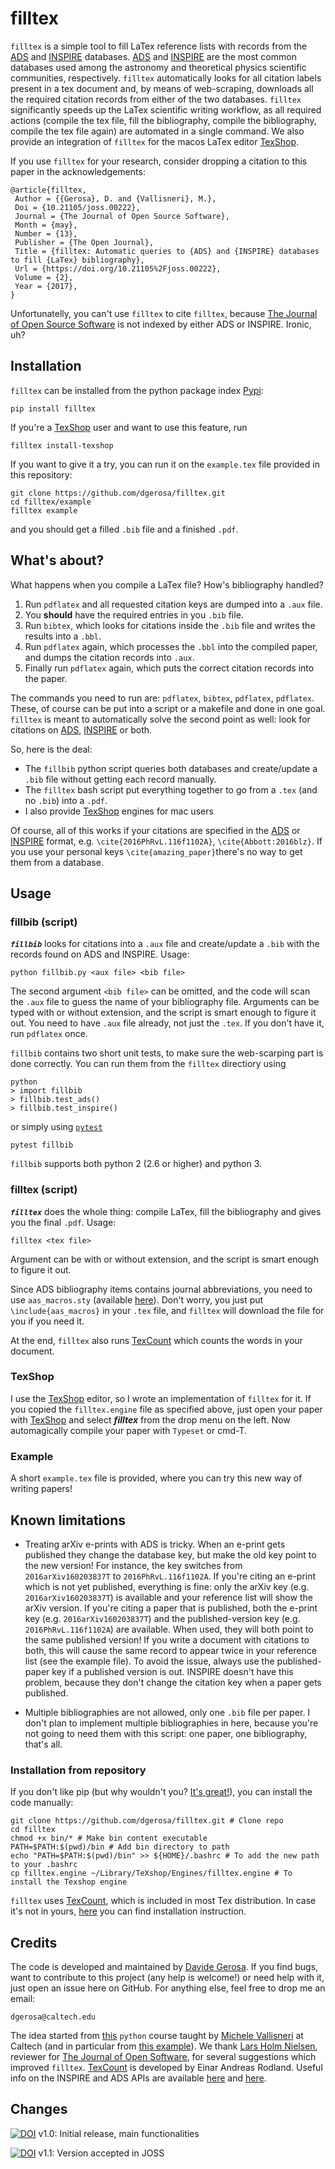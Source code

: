 # filltex

 `filltex` is a simple tool to fill LaTex reference lists with records from the [ADS](http://adsabs.harvard.edu) and [INSPIRE](http://inspirehep.net)  databases. [ADS](http://adsabs.harvard.edu) and [INSPIRE](http://inspirehep.net) are the most common databases used among the astronomy and theoretical physics scientific communities, respectively. `filltex` automatically looks for all citation labels present in a tex document and, by means of web-scraping, downloads  all the required citation records from either of the two databases. `filltex` significantly speeds up the LaTex scientific writing workflow, as all required actions (compile the tex file, fill the bibliography, compile the bibliography, compile the tex file again) are automated in a single command. We also provide an integration of `filltex` for the macos LaTex editor [TexShop](http://pages.uoregon.edu/koch/texshop).

If you use `filltex` for your research, consider dropping a citation to this paper in the acknowledgements:

    @article{filltex,
     Author = {{Gerosa}, D. and {Vallisneri}, M.},
     Doi = {10.21105/joss.00222},
     Journal = {The Journal of Open Source Software},
     Month = {may},
     Number = {13},
     Publisher = {The Open Journal},
     Title = {filltex: Automatic queries to {ADS} and {INSPIRE} databases to fill {LaTex} bibliography},
     Url = {https://doi.org/10.21105%2Fjoss.00222},
     Volume = {2},
     Year = {2017},
    }

Unfortunatelly, you can't use `filltex` to cite `filltex`, because [The Journal of Open Source Software](http://joss.theoj.org/) is not indexed by either ADS or INSPIRE. Ironic, uh?



## Installation

`filltex` can be installed from the python package index [Pypi](https://pypi.python.org/pypi):
    
    pip install filltex

If you're a [TexShop](http://pages.uoregon.edu/koch/texshop) user and want to use this feature, run

    filltex install-texshop

<!-- The script requires the program `realpath`. This should be there by default on most linux distributions. On mac, you can get if from [Homebrew](http://brew.sh/)-->
<!--   brew install coreutils -->

If you want to give it a try, you can run it on the `example.tex` file provided in this repository:

    git clone https://github.com/dgerosa/filltex.git
    cd filltex/example
    filltex example

and you should get a filled `.bib` file and a finished `.pdf`.

## What's about?

What happens when you compile a LaTex file? How's bibliography handled?

  1. Run `pdflatex` and all requested citation keys are dumped into a `.aux` file.
  2. You **should** have the required entries in you `.bib` file.
  3. Run `bibtex`, which looks for citations inside the `.bib` file and writes the results into a `.bbl`.
  4. Run `pdflatex` again, which processes the `.bbl` into the compiled paper, and dumps the citation records into `.aux`.
  5. Finally run `pdflatex` again, which puts the correct citation records into the paper.

The commands you need to run are: `pdflatex`, `bibtex`, `pdflatex`, `pdflatex`. These, of course can be put into a script or a makefile and done in one goal.
`filltex` is meant to automatically solve the second point as well: look for citations on [ADS](http://adsabs.harvard.edu), [INSPIRE](http://inspirehep.net) or both.

So, here is the deal:

  - The `fillbib` python script queries both databases and create/update a `.bib` file without getting each record manually.
  - The `filltex` bash script put everything together to go from a `.tex` (and no `.bib`) into a `.pdf`.
  - I also provide [TexShop](http://pages.uoregon.edu/koch/texshop) engines for mac users

Of course, all of this works if your citations are specified in the [ADS](http://adsabs.harvard.edu) or [INSPIRE](http://inspirehep.net) format, e.g. `\cite{2016PhRvL.116f1102A}`, `\cite{Abbott:2016blz}`. If you use your personal keys `\cite{amazing_paper}`there's no way to get them from a database.

## Usage

### fillbib (script)

***`fillbib`*** looks for citations into a `.aux` file and create/update a `.bib` with the records found on ADS and INSPIRE.
Usage:

    python fillbib.py <aux file> <bib file>

The second argument `<bib file>` can be omitted, and the code will scan the `.aux` file to guess the name of your bibliography file.
Arguments can be typed with or without extension, and the script is smart enough to figure it out.
You need to have `.aux` file already, not just the `.tex`. If you don't have it, run `pdflatex` once.

`fillbib` contains two short unit tests, to make sure the web-scarping part is done correctly. You can run them from the `filltex` directiory using

    python
    > import fillbib
    > fillbib.test_ads()
    > fillbib.test_inspire()

or simply using [`pytest`](https://docs.pytest.org/en/latest/contents.html#toc)

    pytest fillbib
    
`fillbib` supports both python 2 (2.6 or higher) and python 3.

### filltex (script)

***`filltex`*** does the whole thing: compile LaTex, fill the bibliography and gives you the final `.pdf`. Usage:

    filltex <tex file>

Argument can be with or without extension, and the script is smart enough to figure it out.

Since ADS bibliography items contains journal abbreviations, you need to use `aas_macros.sty` (available [here](http://doc.adsabs.harvard.edu/abs_doc/aas_macros.sty)). Don't worry, you just put `\include{aas_macros}` in your `.tex` file, and `filltex` will download the file for you if you need it.

At the end, `filltex` also runs [TexCount](http://app.uio.no/ifi/texcount) which counts the words in your document. 

### TexShop

I use the [TexShop](http://pages.uoregon.edu/koch/texshop) editor, so I wrote an implementation of `filltex` for it. If you copied the `filltex.engine` file as specified above, just open your paper with [TexShop](http://pages.uoregon.edu/koch/texshop) and select ***filltex*** from the drop menu on the left. Now automagically compile your paper with `Typeset` or cmd-T. 
<!-- The [TexShop](http://pages.uoregon.edu/koch/texshop) engine will work only if the path is updated in your `.bashrc`, see above. -->

### Example

A short `example.tex` file is provided, where you can try this new way of writing papers!

## Known limitations

  - Treating arXiv e-prints with ADS is tricky. When an e-print gets published they change the database key, but make the old key point to the new version! For instance, the key switches from `2016arXiv160203837T` to `2016PhRvL.116f1102A`.  If you're citing an e-print which is not yet published, everything is fine: only the arXiv key (e.g. `2016arXiv160203837T`) is available and your reference list will show the arXiv version. If you're citing a paper that is published, both the e-print key (e.g. `2016arXiv160203837T`) and the published-version key (e.g. `2016PhRvL.116f1102A`) are available. When used, they will both point to the same published version! If you write a document with citations to both, this will cause the same record to appear twice in your reference list (see the example file). To avoid the issue, always use the published-paper key if a published version is out. INSPIRE doesn't have this problem, because they don't change the citation key when a paper gets published.

  - Multiple bibliographies are not allowed, only one `.bib` file per paper. I don't plan to implement multiple bibliographies in here, because you're not going to need them with this script: one paper, one bibliography, that's all.


### Installation from repository

If you don't like pip (but why wouldn't you? [It's great!](https://davidegerosa.com/installpython/)), you can install the code manually:

    git clone https://github.com/dgerosa/filltex.git # Clone repo
    cd filltex
    chmod +x bin/* # Make bin content executable
    PATH=$PATH:$(pwd)/bin # Add bin directory to path
    echo "PATH=$PATH:$(pwd)/bin" >> ${HOME}/.bashrc # To add the new path to your .bashrc    
    cp filltex.engine ~/Library/TeXshop/Engines/filltex.engine # To install the Texshop engine

`filltex` uses [TexCount](http://app.uio.no/ifi/texcount), which is included in most Tex distribution. In case it's not in yours, [here](http://app.uio.no/ifi/texcount/faq.html#setup) you can find installation instruction.



## Credits
The code is developed and maintained by [Davide Gerosa](www.davidegerosa.com). If you find bugs, want to contribute to this project (any help is welcome!) or need help with it, just open an issue here on GitHub. For anything else, feel free to drop me an email:

    dgerosa@caltech.edu

The idea started from [this](http://www.vallis.org/salon/) `python` course taught by [Michele Vallisneri](http://www.vallis.org/) at Caltech (and in particular from [this example](http://www.vallis.org/salon/summary-2.html)). We thank [Lars Holm Nielsen](https://github.com/lnielsen), reviewer for [The Journal of Open Software](http://joss.theoj.org/), for several suggestions which improved `filltex`. [TexCount](http://app.uio.no/ifi/texcount) is developed by Einar Andreas Rodland. Useful info on the INSPIRE and ADS APIs are available [here](https://inspirehep.net/info/hep/pub_list) and [here](https://github.com/adsabs/adsabs-dev-api).

## Changes

[![DOI](https://zenodo.org/badge/DOI/10.5281/zenodo.439388.svg)](https://doi.org/10.5281/zenodo.439388) v1.0: Initial release, main functionalities 

[![DOI](https://zenodo.org/badge/DOI/10.5281/zenodo.570875.svg)](https://doi.org/10.5281/zenodo.570875) v1.1: Version accepted in JOSS 



